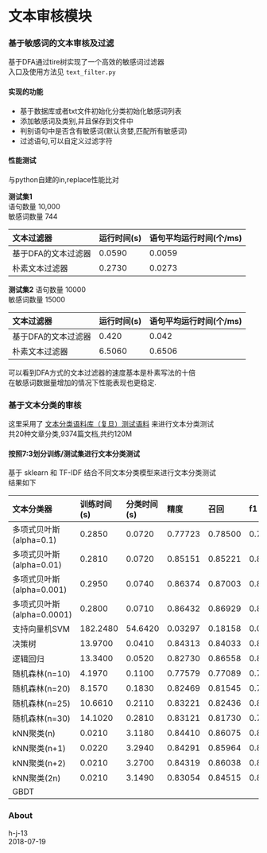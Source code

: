 文本审核模块
========

### 基于敏感词的文本审核及过滤
基于DFA通过tire树实现了一个高效的敏感词过滤器      
入口及使用方法见 `text_filter.py`

#### 实现的功能
- 基于数据库或者txt文件初始化分类初始化敏感词列表
- 添加敏感词及类别,并且保存到文件中
- 判别语句中是否含有敏感词(默认贪婪,匹配所有敏感词)
- 过滤语句,可以自定义过滤字符

#### 性能测试
与python自建的in,replace性能比对

**测试集1**         
语句数量 10,000        
敏感词数量 744      

| 文本过滤器 | 运行时间(s) | 语句平均运行时间(个/ms)|
| :------ | :------ | :------ |
| 基于DFA的文本过滤器 | 0.0590 | 0.0059 |
| 朴素文本过滤器 | 0.2730 | 0.0273 |


**测试集2**
语句数量 10000      
敏感词数量 15000

| 文本过滤器 | 运行时间(s) | 语句平均运行时间(个/ms)|
| :------ | :------ | :------ |
| 基于DFA的文本过滤器 | 0.420 | 0.042 |
| 朴素文本过滤器 | 6.5060 | 0.6506 |

可以看到DFA方式的文本过滤器的速度基本是朴素写法的十倍        
在敏感词数据量增加的情况下性能表现也更稳定.

### 基于文本分类的审核
这里采用了 [文本分类语料库（复旦）测试语料](http://www.nlpir.org/?action-viewnews-itemid-103) 来进行文本分类测试      
共20种文章分类,9374篇文档,共约120M

#### 按照7:3划分训练/测试集进行文本分类测试
基于 sklearn 和 TF-IDF 结合不同文本分类模型来进行文本分类测试     
结果如下

| 文本分类器 | 训练时间(s) | 分类时间(s) | 精度 | 召回 | f1 |
| :------ | :------ | :------ | :------ | :------ | :------ |
| 多项式贝叶斯(alpha=0.1) | 0.2850 | 0.0720 | 0.77723 | 0.78500 | 0.75392 |
| 多项式贝叶斯(alpha=0.01) | 0.2810 | 0.0720 | 0.85151 | 0.85221 | 0.83334 |
| 多项式贝叶斯(alpha=0.001) | 0.2950 | 0.0740 | 0.86374 | 0.87003 | 0.85894 |
| 多项式贝叶斯(alpha=0.0001) | 0.2800 | 0.0710 | 0.86432 | 0.86929 | 0.85785 |
| 支持向量机SVM | 182.2480 | 54.6420 | 0.03297 | 0.18158 | 0.05581 |
| 决策树 | 13.9700 | 0.0410 | 0.84313 | 0.84033 | 0.84039 |
| 逻辑回归 | 13.3400 | 0.0520 | 0.82730 | 0.86558 | 0.84040 |
| 随机森林(n=10) | 4.1970 | 0.1100 | 0.77579 | 0.77089 | 0.75014 |
| 随机森林(n=20) | 8.1570 | 0.1830 | 0.82469 | 0.81545 | 0.79146 |
| 随机森林(n=25) | 10.6610 | 0.2110  | 0.83221 | 0.82436 | 0.80422 |
| 随机森林(n=30) | 14.1020 | 0.2810 | 0.83121 | 0.81730 |0.79248 |
| kNN聚类(n) | 0.0210 | 3.1180 | 0.84410 | 0.86075 | 0.84292 |
| kNN聚类(n+1) | 0.0220 | 3.2940 | 0.84291 | 0.85964 | 0.84207 |
| kNN聚类(n+2) | 0.0210 | 3.2700 | 0.84319 | 0.86038 | 0.84310 |
| kNN聚类(2n) | 0.0210 | 3.1490 | 0.83054 | 0.84515 | 0.82371 |
| GBDT|   |   |   |   |   |


### About
h-j-13      
2018-07-19 

